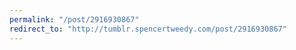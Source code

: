 ```yaml
---
permalink: "/post/2916930867"
redirect_to: "http://tumblr.spencertweedy.com/post/2916930867"
---
```

